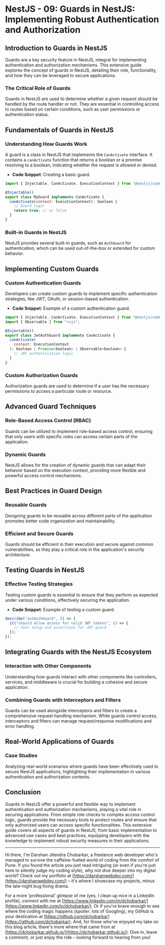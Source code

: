 # NestJS - 09: Guards in NestJS: Implementing Robust Authentication and Authorization

## Introduction to Guards in NestJS

Guards are a key security feature in NestJS, integral for implementing authentication and authorization mechanisms. This extensive guide explores the concept of guards in NestJS, detailing their role, functionality, and how they can be leveraged to secure applications.

### The Critical Role of Guards

Guards in NestJS are used to determine whether a given request should be handled by the route handler or not. They are essential in controlling access to routes based on certain conditions, such as user permissions or authentication status.

## Fundamentals of Guards in NestJS

### Understanding How Guards Work

A guard is a class in NestJS that implements the `CanActivate` interface. It contains a `canActivate` function that returns a boolean or a promise resolving to a boolean, indicating whether the request is allowed or denied.

- **Code Snippet**: Creating a basic guard.

```jsx
import { Injectable, CanActivate, ExecutionContext } from "@nestjs/common";

@Injectable()
export class MyGuard implements CanActivate {
  canActivate(context: ExecutionContext): boolean {
    // Guard logic
    return true; // or false
  }
}
```

### Built-in Guards in NestJS

NestJS provides several built-in guards, such as `AuthGuard` for authentication, which can be used out-of-the-box or extended for custom behavior.

## Implementing Custom Guards

### Custom Authentication Guards

Developers can create custom guards to implement specific authentication strategies, like JWT, OAuth, or session-based authentication.

- **Code Snippet**: Example of a custom authentication guard.

```jsx
import { Injectable, CanActivate, ExecutionContext } from "@nestjs/common";
import { Observable } from "rxjs";

@Injectable()
export class JwtAuthGuard implements CanActivate {
  canActivate(
    context: ExecutionContext
  ): boolean | Promise<boolean> | Observable<boolean> {
    // JWT authentication logic
  }
}
```

### Custom Authorization Guards

Authorization guards are used to determine if a user has the necessary permissions to access a particular route or resource.

## Advanced Guard Techniques

### Role-Based Access Control (RBAC)

Guards can be utilized to implement role-based access control, ensuring that only users with specific roles can access certain parts of the application.

### Dynamic Guards

NestJS allows for the creation of dynamic guards that can adapt their behavior based on the execution context, providing more flexible and powerful access control mechanisms.

## Best Practices in Guard Design

### Reusable Guards

Designing guards to be reusable across different parts of the application promotes better code organization and maintainability.

### Efficient and Secure Guards

Guards should be efficient in their execution and secure against common vulnerabilities, as they play a critical role in the application's security architecture.

## Testing Guards in NestJS

### Effective Testing Strategies

Testing custom guards is essential to ensure that they perform as expected under various conditions, effectively securing the application.

- **Code Snippet**: Example of testing a custom guard.

```jsx
describe("JwtAuthGuard", () => {
  it("should allow access for valid JWT tokens", () => {
    // Test setup and assertions for JWT guard
  });
});
```

## Integrating Guards with the NestJS Ecosystem

### Interaction with Other Components

Understanding how guards interact with other components like controllers, services, and middleware is crucial for building a cohesive and secure application.

### Combining Guards with Interceptors and Filters

Guards can be used alongside interceptors and filters to create a comprehensive request handling mechanism. While guards control access, interceptors and filters can manage request/response modifications and error handling.

## Real-World Applications of Guards

### Case Studies

Analyzing real-world scenarios where guards have been effectively used to secure NestJS applications, highlighting their implementation in various authentication and authorization contexts.

## Conclusion

Guards in NestJS offer a powerful and flexible way to implement authentication and authorization mechanisms, playing a vital role in securing applications. From simple role checks to complex access control logic, guards provide the necessary tools to protect routes and ensure that only authorized users can access specific functionalities. This extensive guide covers all aspects of guards in NestJS, from basic implementation to advanced use cases and best practices, equipping developers with the knowledge to implement robust security measures in their applications.

---

Hi there, I'm Darshan Jitendra Chobarkar, a freelance web developer who's managed to survive the caffeine-fueled world of coding from the comfort of Pune. If you found the article you just read intriguing (or even if you're just here to silently judge my coding style), why not dive deeper into my digital world? Check out my portfolio at [https://darshanwebdev.com/](https://darshanwebdev.com/) – it's where I showcase my projects, minus the late-night bug fixing drama.

For a more 'professional' glimpse of me (yes, I clean up nice in a LinkedIn profile), connect with me at [https://www.linkedin.com/in/dchobarkar/](https://www.linkedin.com/in/dchobarkar/). Or if you're brave enough to see where the coding magic happens (spoiler: lots of Googling), my GitHub is your destination at [https://github.com/dchobarkar](https://github.com/dchobarkar). And, for those who've enjoyed my take on this blog article, there's more where that came from at [https://dchobarkar.github.io/](https://dchobarkar.github.io/). Dive in, leave a comment, or just enjoy the ride – looking forward to hearing from you!
